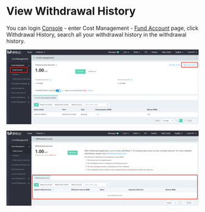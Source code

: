 # View Withdrawal History
You can login [Console](https://console.jdcloud.com/) - enter Cost Management - [Fund Account](https://uc.jdcloud.com/cost/capital/capital-overview) page, click Withdrawal History, search all your withdrawal history in the withdrawal history.

![file-list](../../../../image/Finance/RechargeAndWithdrawl/view-1.png)

![file-list](../../../../image/Finance/RechargeAndWithdrawl/view-2.png)
